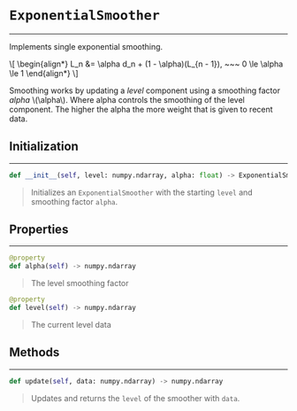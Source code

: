 # `ExponentialSmoother`

---

Implements single exponential smoothing.
    
\\[
\begin{align*}
  L_n &= \alpha d_n + (1 - \alpha)(L_{n - 1}), ~~~ 0 \le \alpha \le 1
\end{align*}
\\]

Smoothing works by updating a *level* component using a smoothing factor *alpha* \\(\alpha\\). Where alpha controls 
the smoothing of the level component. The higher the alpha the more weight that is given to recent data. 


## Initialization

---

```py
def __init__(self, level: numpy.ndarray, alpha: float) -> ExponentialSmoother
```

> Initializes an `ExponentialSmoother` with the starting `level` and smoothing factor `alpha`.


## Properties

---

```py
@property
def alpha(self) -> numpy.ndarray
```

> The level smoothing factor



```py
@property
def level(self) -> numpy.ndarray
```

> The current level data


## Methods

---

```py
def update(self, data: numpy.ndarray) -> numpy.ndarray
```

> Updates and returns the `level` of the smoother with `data`.